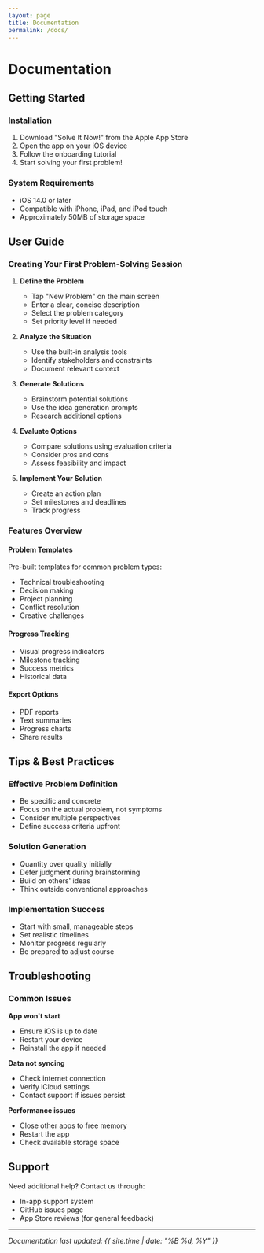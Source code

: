 ```yaml
---
layout: page
title: Documentation
permalink: /docs/
---
```


# Documentation

## Getting Started

### Installation
1. Download "Solve It Now!" from the Apple App Store
2. Open the app on your iOS device
3. Follow the onboarding tutorial
4. Start solving your first problem!

### System Requirements
- iOS 14.0 or later
- Compatible with iPhone, iPad, and iPod touch
- Approximately 50MB of storage space

## User Guide

### Creating Your First Problem-Solving Session

1. **Define the Problem**
   - Tap "New Problem" on the main screen
   - Enter a clear, concise description
   - Select the problem category
   - Set priority level if needed

2. **Analyze the Situation**
   - Use the built-in analysis tools
   - Identify stakeholders and constraints
   - Document relevant context

3. **Generate Solutions**
   - Brainstorm potential solutions
   - Use the idea generation prompts
   - Research additional options

4. **Evaluate Options**
   - Compare solutions using evaluation criteria
   - Consider pros and cons
   - Assess feasibility and impact

5. **Implement Your Solution**
   - Create an action plan
   - Set milestones and deadlines
   - Track progress

### Features Overview

#### Problem Templates
Pre-built templates for common problem types:
- Technical troubleshooting
- Decision making
- Project planning
- Conflict resolution
- Creative challenges

#### Progress Tracking
- Visual progress indicators
- Milestone tracking
- Success metrics
- Historical data

#### Export Options
- PDF reports
- Text summaries
- Progress charts
- Share results

## Tips & Best Practices

### Effective Problem Definition
- Be specific and concrete
- Focus on the actual problem, not symptoms
- Consider multiple perspectives
- Define success criteria upfront

### Solution Generation
- Quantity over quality initially
- Defer judgment during brainstorming
- Build on others' ideas
- Think outside conventional approaches

### Implementation Success
- Start with small, manageable steps
- Set realistic timelines
- Monitor progress regularly
- Be prepared to adjust course

## Troubleshooting

### Common Issues

**App won't start**
- Ensure iOS is up to date
- Restart your device
- Reinstall the app if needed

**Data not syncing**
- Check internet connection
- Verify iCloud settings
- Contact support if issues persist

**Performance issues**
- Close other apps to free memory
- Restart the app
- Check available storage space

## Support

Need additional help? Contact us through:
- In-app support system
- GitHub issues page
- App Store reviews (for general feedback)

---

*Documentation last updated: {{ site.time | date: "%B %d, %Y" }}*
